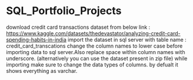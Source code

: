 # SQL_Portfolio_Projects
download credit card transactions dataset from below link :
https://www.kaggle.com/datasets/thedevastator/analyzing-credit-card-spending-habits-in-india
import the dataset in sql server with table name : credit_card_transcations
change the column names to lower case before importing data to sql server.Also replace space within column names with underscore.
(alternatively you can use the dataset present in zip file)
while importing make sure to change the data types of columns. by defualt it shows everything as varchar.